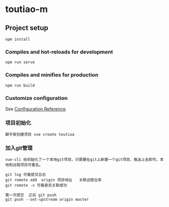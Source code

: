 # toutiao-m

## Project setup
```
npm install
```

### Compiles and hot-reloads for development
```
npm run serve
```

### Compiles and minifies for production
```
npm run build
```

### Customize configuration
See [Configuration Reference](https://cli.vuejs.org/config/).
### 项目初始化
```
脚手架创建项目 vue create toutioa

```
### 加入git管理

```
vue-cli 给初始化了一个本地git项目，只需要在git上新建一个git项目，推送上去即可。本地和远程项目可重名。

git log 可看提交日志
git remote add  origin 项目地址   关联远程仓库
git remote -v 可看是否关联成功

第一次提交  之后 git push 
git push --set-upstream origin master
```